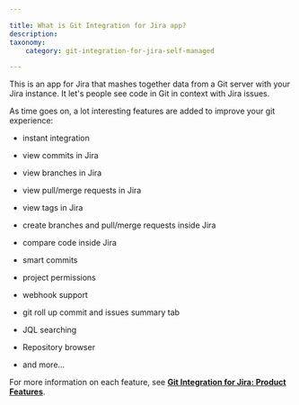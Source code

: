 ```yaml
---

title: What is Git Integration for Jira app?
description:
taxonomy:
    category: git-integration-for-jira-self-managed

---
```

This is an app for Jira that mashes together data from a Git server with your Jira instance. It let's people see code in Git in context with Jira issues.

As time goes on, a lot interesting features are added to improve your git experience:

*   instant integration

*   view commits in Jira

*   view branches in Jira

*   view pull/merge requests in Jira

*   view tags in Jira

*   create branches and pull/merge requests inside Jira

*   compare code inside Jira

*   smart commits

*   project permissions

*   webhook support

*   git roll up commit and issues summary tab

*   JQL searching

*   Repository browser

*   and more…


For more information on each feature, see [**Git Integration for Jira: Product Features**](https://bigbrassband.com/git-for-jira-features.html).

